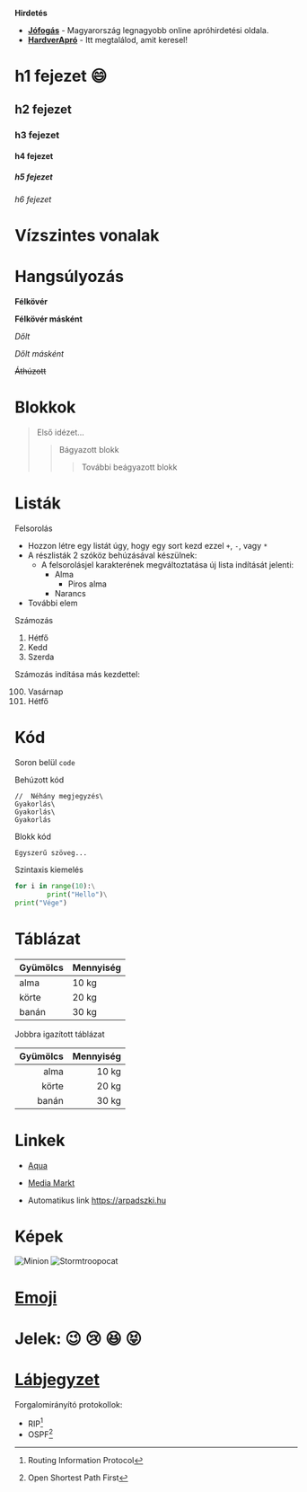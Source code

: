 __Hirdetés__

- __[Jófogás](https://jofogas.hu/)__ - Magyarország legnagyobb online apróhirdetési oldala.
- __[HardverApró](https://harverapro.hu/)__ - Itt megtalálod, amit keresel!


# h1 fejezet :smile:
## h2 fejezet
### h3 fejezet
#### h4 fejezet
##### h5 fejezet
###### h6 fejezet


# Vízszintes vonalak


# Hangsúlyozás

**Félkövér**

__Félkövér másként__

_Dőlt_

*Dőlt másként*

~~Áthúzott~~


# Blokkok


>Első idézet...
>>Bágyazott blokk
>>>További beágyazott blokk


# Listák

Felsorolás

- Hozzon létre egy listát úgy, hogy egy sort kezd ezzel `+`, `-`, vagy `*`
- A részlisták 2 szóköz behúzásával készülnek:
    - A felsorolásjel karakterének megváltoztatása új lista indítását jelenti:
        - Alma
            - Piros alma
        - Narancs
- További elem

Számozás

1. Hétfő
2. Kedd
3. Szerda



Számozás indítása más kezdettel:

100. Vasárnap
101. Hétfő


# Kód

Soron belül `code`

Behúzott kód
```
//  Néhány megjegyzés\
Gyakorlás\
Gyakorlás\
Gyakorlás
```

Blokk kód

```
Egyszerű szöveg...
```

Szintaxis kiemelés

``` py
for i in range(10):\
        print("Hello")\
print("Vége")
```

# Táblázat

| **Gyümölcs**|**Mennyiség**|
|------------ |-------------|
|   alma      |  10 kg      |
|   körte     |  20 kg      |
|   banán     |  30 kg      |

Jobbra igazított táblázat

| **Gyümölcs**|**Mennyiség**|
|------------:|-------------:|
|   alma      |  10 kg      |
|   körte     |  20 kg      |
|   banán     |  30 kg      |


# Linkek

* [Aqua](http://aqua.hu)

* [Media Markt](http://mediamarkt.hu/ "MediaMarkt Magyarország")

* Automatikus link https://arpadszki.hu


# Képek

![Minion](https://octodex.github.com/images/minion.png "Minion")
![Stormtroopocat](https://octodex.github.com/images/stormtroopocat.jpg "The Stormtroopocat")


# [Emoji](https://github.com/markdown-it/markdown-it-emoji)

# Jelek: :wink: :cry: :satisfied: :stuck_out_tongue_closed_eyes:


# [Lábjegyzet](https://github.com/markdown-it/markdown-it-footnote)
Forgalomirányító protokollok:  
- RIP[^1]
- OSPF[^2]

[^1]: Routing Information Protocol

[^2]: Open Shortest Path First

